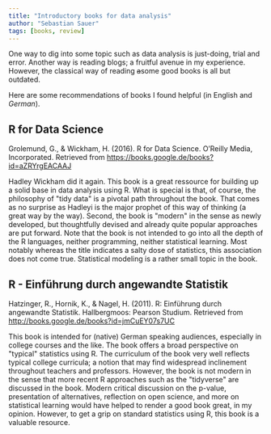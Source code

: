 ```yaml
---
title: "Introductory books for data analysis"
author: "Sebastian Sauer"
tags: [books, review]
---
```





One way to dig into some topic such as data analysis is just-doing, trial and error. Another way is reading blogs; a fruitful avenue in my experience. However, the classical way of reading ~~a~~some good books is all but outdated.

Here are some recommendations of books I found helpful (in English and *German*).


## R for Data Science

Grolemund, G., & Wickham, H. (2016). R for Data Science. O’Reilly Media, Incorporated. Retrieved from https://books.google.de/books?id=aZRYrgEACAAJ

Hadley Wickham did it again. This book is a great ressource for building up a solid base in data analysis using R. What is special is that, of course, the philosophy of "tidy data" is a pivotal path throughout the book. That comes as no surprise as Hadleyi is the major prophet of this way of thinking (a great way by the way). Second, the book is "modern" in the sense as newly developed, but thoughtfully devised and already quite popular approaches are put forward. Note that the book is not intended to go into all the depth of the R languages, neither programming, neither statistical learning. Most notably whereas the title indicates a salty dose of statistics, this association does not come true. Statistical modeling is a rather small topic in the book.


## R - Einführung durch angewandte Statistik

Hatzinger, R., Hornik, K., & Nagel, H. (2011). R: Einführung durch angewandte Statistik. Hallbergmoos: Pearson Studium. Retrieved from http://books.google.de/books?id=jmCuEY07s7UC

This book is intended for (native) German speaking audiences, especially in college courses and the like. The book offers a broad perspective on "typical" statistics using R. The curriculum of the book very well reflects typical college curricula; a notion that may find widespread inclinement throughout teachers and professors. However, the book is not modern in the sense that more recent R approaches such as the "tidyverse" are discussed in the book. Modern critical discussion on the p-value, presentation of alternatives, reflection on open science, and more on statistical learning would have helped to render a good book great, in my opinion. However, to get a grip on standard statistics using R, this book is a valuable resource.

